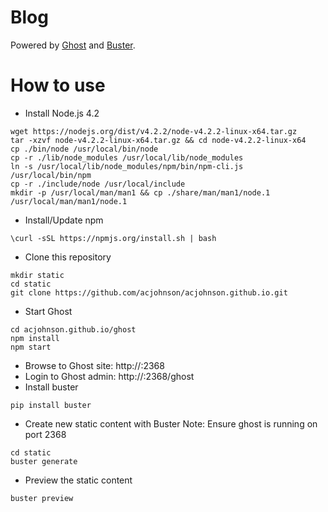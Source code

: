 # Blog
Powered by [Ghost](http://ghost.org) and [Buster](https://github.com/axitkhurana/buster/).
# How to use
* Install Node.js 4.2
```shell
wget https://nodejs.org/dist/v4.2.2/node-v4.2.2-linux-x64.tar.gz
tar -xzvf node-v4.2.2-linux-x64.tar.gz && cd node-v4.2.2-linux-x64
cp ./bin/node /usr/local/bin/node
cp -r ./lib/node_modules /usr/local/lib/node_modules
ln -s /usr/local/lib/node_modules/npm/bin/npm-cli.js /usr/local/bin/npm
cp -r ./include/node /usr/local/include
mkdir -p /usr/local/man/man1 && cp ./share/man/man1/node.1
/usr/local/man/man1/node.1
```
* Install/Update npm
```shell
\curl -sSL https://npmjs.org/install.sh | bash
```
* Clone this repository
```shell
mkdir static
cd static
git clone https://github.com/acjohnson/acjohnson.github.io.git
```
* Start Ghost
```
cd acjohnson.github.io/ghost
npm install
npm start
```
* Browse to Ghost site:
http://<hostname>:2368
* Login to Ghost admin:
http://<hostname>:2368/ghost
* Install buster
```shell
pip install buster
```
* Create new static content with Buster
Note: Ensure ghost is running on port 2368
```shell
cd static
buster generate
```
* Preview the static content
```shell
buster preview
```
